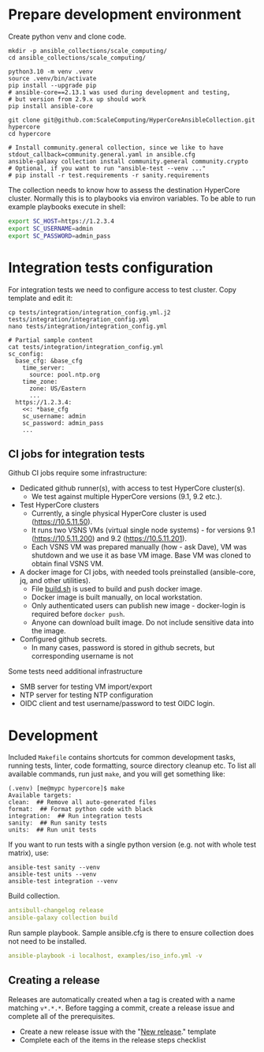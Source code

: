 # Prepare development environment

Create python venv and clone code.

```
mkdir -p ansible_collections/scale_computing/
cd ansible_collections/scale_computing/

python3.10 -m venv .venv
source .venv/bin/activate
pip install --upgrade pip
# ansible-core==2.13.1 was used during development and testing,
# but version from 2.9.x up should work
pip install ansible-core

git clone git@github.com:ScaleComputing/HyperCoreAnsibleCollection.git hypercore
cd hypercore

# Install community.general collection, since we like to have stdout_callback=community.general.yaml in ansible.cfg
ansible-galaxy collection install community.general community.crypto
# Optional, if you want to run "ansible-test --venv ..."
# pip install -r test.requirements -r sanity.requirements
```

The collection needs to know how to assess the destination HyperCore cluster.
Normally this is to playbooks via environ variables.
To be able to run example playbooks execute in shell:

```bash
export SC_HOST=https://1.2.3.4
export SC_USERNAME=admin
export SC_PASSWORD=admin_pass
```

# Integration tests configuration

For integration tests we need to configure access to test cluster.
Copy template and edit it:

```shell script
cp tests/integration/integration_config.yml.j2 tests/integration/integration_config.yml
nano tests/integration/integration_config.yml

# Partial sample content
cat tests/integration/integration_config.yml
sc_config:
  base_cfg: &base_cfg
    time_server:
      source: pool.ntp.org
    time_zone:
      zone: US/Eastern
      ...
  https://1.2.3.4:
    <<: *base_cfg
    sc_username: admin
    sc_password: admin_pass
    ...
```

## CI jobs for integration tests

Github CI jobs require some infrastructure:
- Dedicated github runner(s), with access to test HyperCore cluster(s).
  - We test against multiple HyperCore versions (9.1, 9.2 etc.).
- Test HyperCore clusters
  - Currently, a single physical HyperCore cluster is used (https://10.5.11.50).
  - It runs two VSNS VMs (virtual single node systems) - for versions 9.1 (https://10.5.11.200) and 9.2 (https://10.5.11.201).
  - Each VSNS VM was prepared manually (how - ask Dave), VM was shutdown and we use it as base VM image.
    Base VM was cloned to obtain final VSNS VM.
- A docker image for CI jobs, with needed tools preinstalled (ansible-core, jq, and other utilities).
  - File [build.sh](ci-infra/docker-image/build.sh) is used to build and push docker image.
  - Docker image is built manually, on local workstation.
  - Only authenticated users can publish new image - docker-login is required before `docker push`.
  - Anyone can download built image. Do not include sensitive data into the image.
- Configured github secrets.
  - In many cases, password is stored in github secrets, but corresponding username is not

Some tests need additional infrastructure
- SMB server for testing VM import/export
- NTP server for testing NTP configuration
- OIDC client and test username/password to test OIDC login.

# Development

Included `Makefile` contains shortcuts for common development tasks,
running tests, linter, code formatting, source directory cleanup etc.
To list all available commands, run just `make`, and you will get something like:

```
(.venv) [me@mypc hypercore]$ make
Available targets:
clean:  ## Remove all auto-generated files
format:  ## Format python code with black
integration:  ## Run integration tests
sanity:  ## Run sanity tests
units:  ## Run unit tests
```

If you want to run tests with a single python version (e.g. not with whole test matrix), use:

```
ansible-test sanity --venv
ansible-test units --venv
ansible-test integration --venv
```

Build collection.

```yaml
antsibull-changelog release
ansible-galaxy collection build
```

Run sample playbook.
Sample ansible.cfg is there to ensure collection does not need to be installed.

```yaml
ansible-playbook -i localhost, examples/iso_info.yml -v
```

## Creating a release

Releases are automatically created when a tag is created with a name matching
`v*.*.*`. Before tagging a commit, create a release issue and complete all of
the prerequisites.

- Create a new release issue with the "[New
  release](https://github.com/ScaleComputing/HyperCoreAnsibleCollection/issues/new/choose)."
  template
- Complete each of the items in the release steps checklist
